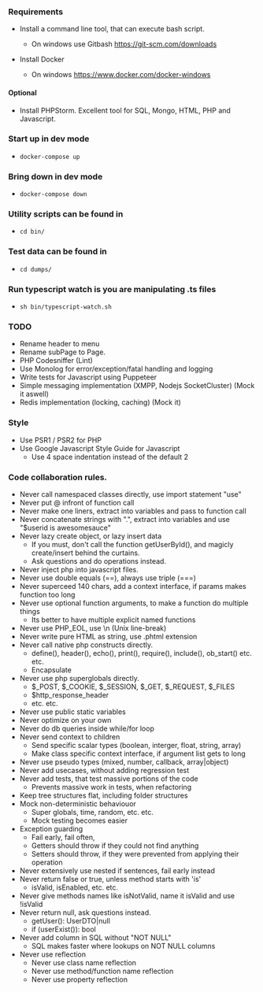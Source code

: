 ### Requirements
- Install a command line tool, that can execute bash script. 
  - On windows use Gitbash https://git-scm.com/downloads
  
- Install Docker
  - On windows https://www.docker.com/docker-windows

#### Optional
- Install PHPStorm. Excellent tool for SQL, Mongo, HTML, PHP and Javascript.


### Start up in dev mode
- `docker-compose up`

### Bring down in dev mode
- `docker-compose down`

### Utility scripts can be found in
- `cd bin/`

### Test data can be found in
- `cd dumps/`

### Run typescript watch is you are manipulating .ts files
- `sh bin/typescript-watch.sh`

### TODO
- Rename header to menu
- Rename subPage to Page.
- PHP Codesniffer (Lint)
- Use Monolog for error/exception/fatal handling and logging
- Write tests for Javascript using Puppeteer
- Simple messaging implementation (XMPP, Nodejs SocketCluster) (Mock it aswell)
- Redis implementation (locking, caching) (Mock it)

### Style
- Use PSR1 / PSR2 for PHP
- Use Google Javascript Style Guide for Javascript
  - Use 4 space indentation instead of the default 2

### Code collaboration rules.
- Never call namespaced classes directly, use import statement "use"
- Never put @ infront of function call
- Never make one liners, extract into variables and pass to function call
- Never concatenate strings with ".", extract into variables and use "$userid is awesomesauce"
- Never lazy create object, or lazy insert data
  - If you must, don't call the function getUserById(), and magicly create/insert behind the curtains.
  - Ask questions and do operations instead.
- Never inject php into javascript files.
- Never use double equals (==), always use triple (===)
- Never superceed 140 chars, add a context interface, if params makes function too long
- Never use optional function arguments, to make a function do multiple things
  - Its better to have multiple explicit named functions
- Never use PHP_EOL, use \n (Unix line-break)
- Never write pure HTML as string, use .phtml extension
- Never call native php constructs directly.
  - define(), header(), echo(), print(), require(), include(), ob_start() etc. etc.
  - Encapsulate
- Never use php superglobals directly.
  - $_POST, $_COOKIE, $_SESSION, $_GET, $_REQUEST, $_FILES
  - $http_response_header
  - etc. etc.
- Never use public static variables
- Never optimize on your own
- Never do db queries inside while/for loop
- Never send context to children
  - Send specific scalar types (boolean, interger, float, string, array)
  - Make class specific context interface, if argument list gets to long
- Never use pseudo types (mixed, number, callback, array|object)
- Never add usecases, without adding regression test
- Never add tests, that test massive portions of the code
  - Prevents massive work in tests, when refactoring
- Keep tree structures flat, including folder structures
- Mock non-deterministic behaviouor 
  - Super globals, time, random, etc. etc. 
  - Mock testing becomes easier
- Exception guarding
  - Fail early, fail often, 
  - Getters should throw if they could not find anything
  - Setters should throw, if they were prevented from applying their operation
- Never extensively use nested if sentences, fail early instead
- Never return false or true, unless method starts with 'is' 
  - isValid, isEnabled, etc. etc.
- Never give methods names like isNotValid, name it isValid and use !isValid
- Never return null, ask questions instead.
  - getUser(): UserDTO|null
  - if (userExist()): bool
- Never add column in SQL without "NOT NULL"
  - SQL makes faster where lookups on NOT NULL columns
- Never use reflection
  - Never use class name reflection
  - Never use method/function name reflection
  - Never use property reflection